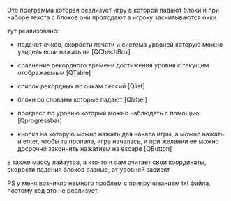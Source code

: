 Это программа которая реализует игру в которой падают блоки и при наборе текста с блоков они проподают а игроку засчитываются очки

тут реализовано:

- подсчет очков, скорости печати и система уровней которую можно увидеть если нажать на [QChechBox] 

- сравнение рекордного времени достижения уровня с текущим отображаемым [QTable]

- список рекордных по очкам сессий [Qlist]

- блоки со словами которые падают [Qlabel]

- прогресс по уровню который можно наблюдать с помощью [Qprogressbar]

- кнопка на которую можно нажать для начала игры, а можно нажать и enter, чтобы та пропала, игра началась, и при желании ее можно досрочно
  закончить нажатием на escape [QButton]

а также массу лайаутов, а кто-то и сам считает свои координаты, скорости падения блоков разные, от уровней зависят

PS у меня возникло немного проблем с прикручиванием txt файла, поэтому код это не реализует.
